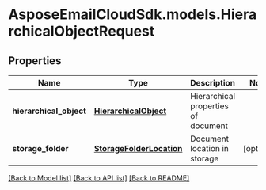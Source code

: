 # AsposeEmailCloudSdk.models.HierarchicalObjectRequest
## Properties
Name | Type | Description | Notes
------------ | ------------- | ------------- | -------------
**hierarchical_object** | [**HierarchicalObject**](HierarchicalObject.md) | Hierarchical properties of document              | 
**storage_folder** | [**StorageFolderLocation**](StorageFolderLocation.md) | Document location in storage              | [optional] 



[[Back to Model list]](README.md#documentation-for-models) [[Back to API list]](README.md#documentation-for-api-endpoints) [[Back to README]](README.md)


